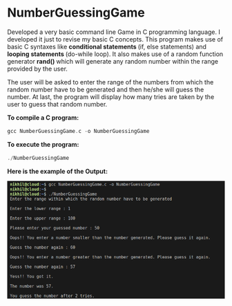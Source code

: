 # NumberGuessingGame

Developed a very basic command line Game in C programming language. I developed it just to revise my basic C concepts. 
This program makes use of basic C syntaxes like <b> conditional statements </b> (if, else statements) and <b> looping statements </b> (do-while loop). It also makes use of a random function generator <b> rand() </b> which will generate any random number within the range provided by the user.

The user will be asked to enter the range of the numbers from which the random number have to be generated and then he/she will guess the number. At last, the program will display how many tries are taken by the user to guess that random number.

<b> To compile a C program: </b>
```c
gcc NumberGuessingGame.c -o NumberGuessingGame
```

<b> To execute the program: </b>
```c
./NumberGuessingGame
```


<b> Here is the example of the Output: </b>

![](Output/Example.png)
